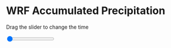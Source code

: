 <h1>WRF Accumulated Precipitation</h1>
<p>Drag the slider to change the time</p>

<div class="slidecontainer">
<input oninput='setImage(this)' class="slider" type="range" min="0" max="17" value="0" step="1" />
<img id='img'/>
</div>

<script>
var img = document.getElementById('img');
var img_array = ['/assets/images/wrf/r_wrfout_d01_2020-04-30_12:00:00.png',
'/assets/images/wrf/r_wrfout_d01_2020-04-30_13:00:00.png',
'/assets/images/wrf/r_wrfout_d01_2020-04-30_14:00:00.png',
'/assets/images/wrf/r_wrfout_d01_2020-04-30_15:00:00.png',
'/assets/images/wrf/r_wrfout_d01_2020-04-30_16:00:00.png',
'/assets/images/wrf/r_wrfout_d01_2020-04-30_17:00:00.png',
'/assets/images/wrf/r_wrfout_d01_2020-04-30_18:00:00.png',
'/assets/images/wrf/r_wrfout_d01_2020-04-30_19:00:00.png',
'/assets/images/wrf/r_wrfout_d01_2020-04-30_20:00:00.png',
'/assets/images/wrf/r_wrfout_d01_2020-04-30_21:00:00.png',
'/assets/images/wrf/r_wrfout_d01_2020-04-30_22:00:00.png',
'/assets/images/wrf/r_wrfout_d01_2020-04-30_23:00:00.png',
'/assets/images/wrf/r_wrfout_d01_2020-05-01_00:00:00.png',
'/assets/images/wrf/r_wrfout_d01_2020-05-01_01:00:00.png',
'/assets/images/wrf/r_wrfout_d01_2020-05-01_02:00:00.png',
'/assets/images/wrf/r_wrfout_d01_2020-05-01_03:00:00.png',
'/assets/images/wrf/r_wrfout_d01_2020-05-01_04:00:00.png',];
function setImage(obj)
{
        var value = obj.value;
        img.src = img_array[value];

}
</script>
